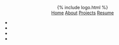 <header class="header">
	<div class="header__inner">
		<div class="header__left">
			<div class="header__logo">
				{% include logo.html %}
			</div>
			<nav class="header__nav">
				<a href="/" class="header__nav-item header__nav-item--active">Home</a>
				<a href="/about" class="header__nav-item">About</a>
				<a href="/work" class="header__nav-item">Projects</a>
				<!-- <a href="/blog" class="header__nav-item">Blog</a> -->
				<a href="/" class="header__nav-item">Resume</a>
			</nav>
		</div>
		<div class="header__right">
			<div class="header__theme-toggle header__theme-toggle--dark-mode js-toggle-theme">
				<i class="header__theme-toggle-moon far fa-moon"></i>
			</div>
			<div class="social-links-dropdown">
				<i class="social-links-dropdown__trigger fa fa-bars js-social-dropdown-trigger"></i>
				<ul class="social-links social-links--dropdown social-links--closed js-social-dropdown">
					<li class="social-links__icon">
						<a href="https://github.com/joshdelgado" class="fab fa-github" target="_blank"></a>
					</li>
					<li class="social-links__icon">
						<a href="https://www.linkedin.com/in/josh-delgado/" class="fab fa-linkedin" target="_blank"></a>
					</li>
					<li class="social-links__icon">
						<a href="https://codepen.io/joshdelgado" class="fab fa-codepen" target="_blank"></a>
					</li>
					<li class="social-links__icon">
						<a href="mailto:contact@joshdelgado.me" class="far fa-envelope" target="_blank"></a>
					</li>
				</ul>
			</div>
		</div>
	</div>
	<div class="header__bottom"></div>
</header>